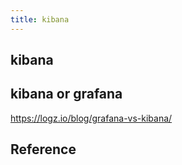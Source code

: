 ```yaml
---
title: kibana
---
```


## kibana

## kibana or grafana
https://logz.io/blog/grafana-vs-kibana/

## Reference

